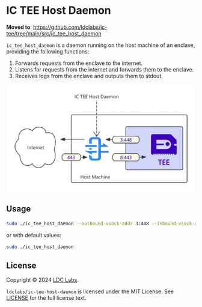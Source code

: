 # IC TEE Host Daemon

**Moved to**: https://github.com/ldclabs/ic-tee/tree/main/src/ic_tee_host_daemon

`ic_tee_host_daemon` is a daemon running on the host machine of an enclave, providing the following functions:

1. Forwards requests from the enclave to the internet.
2. Listens for requests from the internet and forwards them to the enclave.
3. Receives logs from the enclave and outputs them to stdout.

![IC TEE Host Daemon](./ic_tee_host_daemon.webp)

## Usage

```bash
sudo ./ic_tee_host_daemon --outbound-vsock-addr 3:448 --inbound-vsock-addr 8:443 --inbound-listen-addr 0.0.0.0:443 --logtail-addr 127.0.0.1:9999
```

or with default values:
```bash
sudo ./ic_tee_host_daemon
```

## License
Copyright © 2024 [LDC Labs](https://github.com/ldclabs).

`ldclabs/ic-tee-host-daemon` is licensed under the MIT License. See [LICENSE](./LICENSE) for the full license text.
